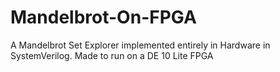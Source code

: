 # Mandelbrot-On-FPGA
A Mandelbrot Set Explorer implemented entirely in Hardware in SystemVerilog. Made to run on a DE 10 Lite FPGA
